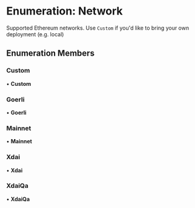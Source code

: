 # Enumeration: Network

Supported Ethereum networks. Use `Custom` if you'd like to bring your own deployment (e.g. local)

## Enumeration Members

### Custom

• **Custom**

### Goerli

• **Goerli**

### Mainnet

• **Mainnet**

### Xdai

• **Xdai**

### XdaiQa

• **XdaiQa**
